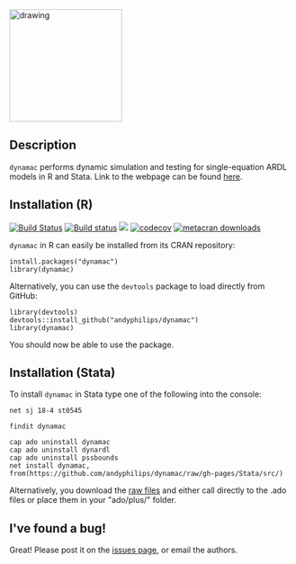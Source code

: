 <img src="https://andyphilips.github.io/dynamac/img/logo.png" alt="drawing" width="200"/>

## Description
`dynamac` performs dynamic simulation and testing for single-equation ARDL models in R and Stata. Link to the webpage can be found [here](https://andyphilips.github.io/dynamac/).

## Installation (R)
[![Build Status](https://travis-ci.com/andyphilips/dynamac.svg?branch=master)](https://travis-ci.com/andyphilips/dynamac) [![Build status](https://ci.appveyor.com/api/projects/status/o8h5gdh5cuah359y?svg=true)](https://ci.appveyor.com/project/andyphilips/dynamac) ![](https://www.r-pkg.org/badges/version/dynamac) [![codecov](https://codecov.io/gh/andyphilips/dynamac/branch/master/graph/badge.svg)](https://codecov.io/gh/andyphilips/dynamac) [![metacran downloads](https://cranlogs.r-pkg.org/badges/dynamac)](https://cran.r-project.org/package=dynamac)


`dynamac` in R can easily be installed from its CRAN repository:
```
install.packages("dynamac")
library(dynamac)
```

Alternatively, you can use the `devtools` package to load directly from GitHub:
```
library(devtools)
devtools::install_github("andyphilips/dynamac")
library(dynamac)
```
You should now be able to use the package.

## Installation (Stata)
To install `dynamac` in Stata type one of the following into the console:
```
net sj 18-4 st0545
```
```
findit dynamac
```
```
cap ado uninstall dynamac
cap ado uninstall dynardl
cap ado uninstall pssbounds
net install dynamac, from(https://github.com/andyphilips/dynamac/raw/gh-pages/Stata/src/)
```

Alternatively, you download the [raw files](https://github.com/andyphilips/dynamac/raw/gh-pages/Stata/src/) and either call directly to the .ado files or place them in your "ado/plus/" folder.

## I've found a bug!
Great! Please post it on the [issues page](https://github.com/andyphilips/dynamac/issues), or email the authors.
